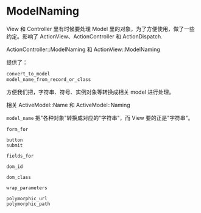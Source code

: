 # ModelNaming

View 和 Controller 里有时候要处理 Model 里的对象，为了方便使用，做了一些约定。影响了 ActionView、ActionController 和 ActionDispatch.

ActionController::ModelNaming 和 ActionView::ModelNaming

提供了：

```ruby
convert_to_model
model_name_from_record_or_class
```

方便我们把，字符串、符号、实例对象等转换成相关 model 进行处理。

相关 ActiveModel::Name 和 ActiveModel::Naming

`model_name` 把"各种对象"转换成对应的"字符串"，而 View 要的正是"字符串"。

```
form_for

button
submit

fields_for

dom_id

dom_class
```

```
wrap_parameters
```

```
polymorphic_url
polymorphic_path
```
